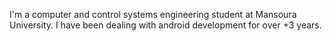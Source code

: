 I'm a computer and control systems engineering student at Mansoura University.
I have been dealing with android development for over +3 years.
